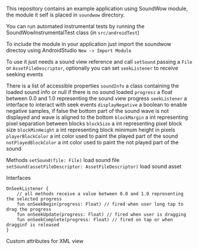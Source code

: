 This repository contains an example application using SoundWow module, the module it self is placed in `soundwow` directory.

You can run automated instrumental tests by running the SoundWowInstrumentalTest class (in `src/androidTest`)

To include the module in your application just import the soundwow directoy using AndroidStudio `New -> Import Module`

To use it just needs a sound view reference and call `setSound` passing a `File` or `AssetFileDescriptor`, optionally you can set `seekListener` to receive seeking events

There is a list of accessible properties
`soundInfo` a class containing the loaded sound info or null if there is no sound loaded
`progress` a float between 0.0 and 1.0 representing the sound view progress
`seekListener` a interface to interact with seek events
`displayNegative` a boolean to enable negative samples, if false the bottom part of the sound wave is not displayed and wave is aligned to the bottom
`blockMargin` a int representing pixel separation between blocks
`blockSize` a int representing pixel block size
`blockMinHeight` a int representing block minimum height in pixels
`playerBlockColor` a int color used to paint the played part of the sound
`notPlayedBlockColor` a int color used to paint the not played part of the sound

Methods
`setSound(file: File)` load sound file
`setSound(assetFileDescriptor: AssetFileDescriptor)` load sound asset

Interfaces
```
OnSeekListener {
    // all methods receive a value between 0.0 and 1.0 representing the selected progress
    fun onSeekBegin(progress: Float) // fired when user long tap to drag the progress
    fun onSeekUpdate(progress: Float) // fired when user is dragging
    fun onSeekComplete(progress: Float) // fired on tap or when dragginf is released
}
```

Custom attributes for XML view
<attr name="display_negative" format="boolean"/>
<attr name="block_margin" format="integer"/>
<attr name="block_size" format="integer"/>
<attr name="block_min_height" format="integer"/>
<attr name="played_block_color" format="color"/>
<attr name="not_played_block_color" format="color"/>